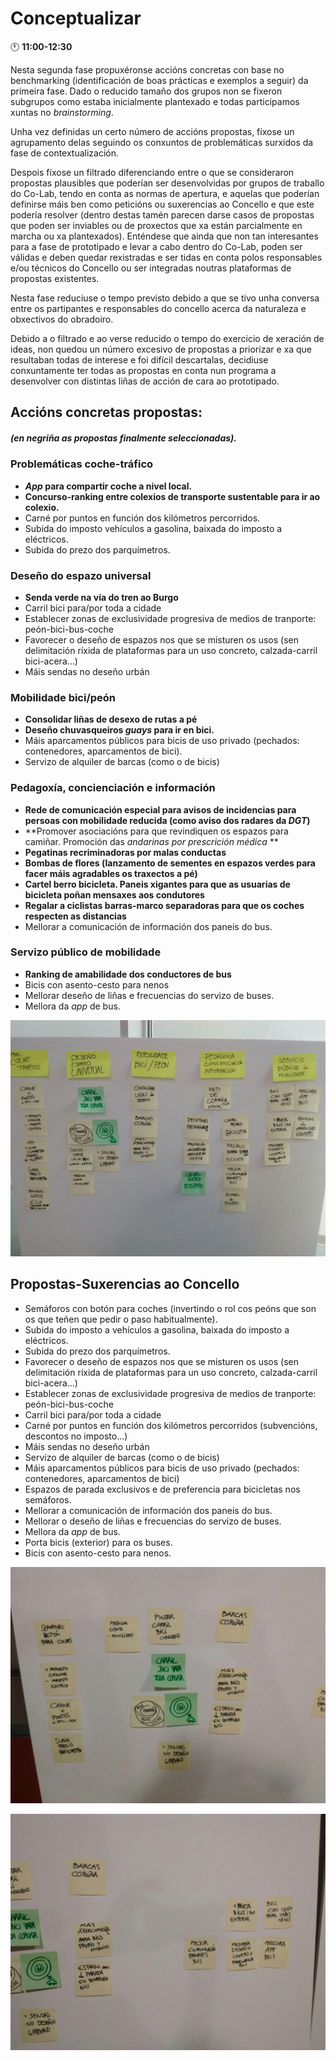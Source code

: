 # Conceptualizar

:clock11: **11:00-12:30**

Nesta segunda fase propuxéronse accións concretas con base no benchmarking (identificación de boas prácticas e exemplos a seguir) da primeira fase.
Dado o reducido tamaño dos grupos non se fixeron subgrupos como estaba inicialmente plantexado e todas participamos xuntas no *brainstorming*.

Unha vez definidas un certo número de accións propostas, fíxose un agrupamento delas seguindo os conxuntos de problemáticas surxidos da fase de contextualización.

Despois fíxose un filtrado diferenciando entre o que se consideraron propostas plausibles que poderían ser desenvolvidas por grupos de traballo do Co-Lab, tendo en conta as normas de apertura, e aquelas que poderían definirse máis ben como peticións ou suxerencias ao Concello e que este podería resolver (dentro destas tamén parecen darse casos de propostas que poden ser inviables ou de proxectos que xa están parcialmente en marcha ou xa plantexados). Enténdese que ainda que non tan interesantes para a fase de prototipado e levar a cabo dentro do Co-Lab, poden ser válidas e deben quedar rexistradas e ser tidas en conta polos responsables e/ou técnicos do Concello ou ser integradas noutras plataformas de propostas existentes.

Nesta fase reduciuse o tempo previsto debido a que se tivo unha conversa entre os partipantes e responsables do concello acerca da naturaleza e obxectivos do obradoiro.

Debido a o filtrado e ao verse reducido o tempo do exercicio de xeración de ideas, non quedou un número excesivo de propostas a priorizar e xa que resultaban todas de interese e foi difícil descartalas, decidiuse conxuntamente ter todas as propostas en conta nun programa a desenvolver con distintas liñas de acción de cara ao prototipado.


## Accións concretas propostas:

##### ***(en negriña as propostas finalmente seleccionadas).***

### Problemáticas coche-tráfico

- ***App* para compartir coche a nivel local.**
- **Concurso-ranking entre colexios de transporte sustentable para ir ao colexio.**
- Carné por puntos en función dos kilómetros percorridos.
- Subida do imposto vehículos a gasolina, baixada do imposto a eléctricos.
- Subida do prezo dos parquímetros.

### Deseño do espazo universal

- **Senda verde na vía do tren ao Burgo**
- Carril bici para/por toda a cidade
- Establecer zonas de exclusividade progresiva de medios de tranporte: peón-bici-bus-coche
- Favorecer o deseño de espazos nos que se misturen os usos (sen delimitación ríxida de plataformas para un uso concreto, calzada-carril bici-acera...)
- Máis sendas no deseño urbán

### Mobilidade bici/peón

- **Consolidar liñas de desexo de rutas a pé**
- **Deseño chuvasqueiros *guays* para ir en bici.**
- Máis aparcamentos públicos para bicis de uso privado (pechados: contenedores, aparcamentos de bici).
- Servizo de alquiler de barcas (como o de bicis)

### Pedagoxía, concienciación e información

- **Rede de comunicación especial para avisos de incidencias para persoas con mobilidade reducida (como aviso dos radares da *DGT*)**
- **Promover asociacións para que revindiquen os espazos para camiñar. Promoción das *andarinas por prescrición médica* **
- **Pegatinas recriminadoras por malas conductas**
- **Bombas de flores (lanzamento de sementes en espazos verdes para facer máis agradables os traxectos a pé)**
- **Cartel berro bicicleta. Paneis xigantes para que as usuarias de bicicleta poñan mensaxes aos condutores**
- **Regalar a ciclistas barras-marco separadoras para que os coches respecten as distancias**
- Mellorar a comunicación de información dos paneis do bus.

### Servizo público de mobilidade

- **Ranking de amabilidade dos conductores de bus**
- Bicis con asento-cesto para nenos
- Mellorar deseño de liñas e frecuencias do servizo de buses.
- Mellora da *app* de bus.

![F2-accions_propostas](imaxes/accions_propostas.jpg)

## Propostas-Suxerencias ao Concello

- Semáforos con botón para coches (invertindo o rol cos peóns que son os que teñen que pedir o paso habitualmente).
- Subida do imposto a vehículos a gasolina, baixada do imposto a eléctricos.
- Subida do prezo dos parquímetros.
- Favorecer o deseño de espazos nos que se misturen os usos (sen delimitación ríxida de plataformas para un uso concreto, calzada-carril bici-acera...)
- Establecer zonas de exclusividade progresiva de medios de tranporte: peón-bici-bus-coche
- Carril bici para/por toda a cidade
- Carné por puntos en función dos kilómetros percorridos (subvencións, descontos no imposto...)
- Máis sendas no deseño urbán
- Servizo de alquiler de barcas (como o de bicis)
- Máis aparcamentos públicos para bicis de uso privado (pechados: contenedores, aparcamentos de bici)
- Espazos de parada exclusivos e de preferencia para bicicletas nos semáforos.
- Mellorar a comunicación de información dos paneis do bus.
- Mellorar o deseño de liñas e frecuencias do servizo de buses.
- Mellora da *app* de bus.
- Porta bicis (exterior) para os buses.
- Bicis con asento-cesto para nenos.


![F2-accions_propostas_concello_1](imaxes/accions-propostas-concello_1.jpg)

![F2-accions_propostas_concello_2](imaxes/accions-propostas-concello_2.jpg)
